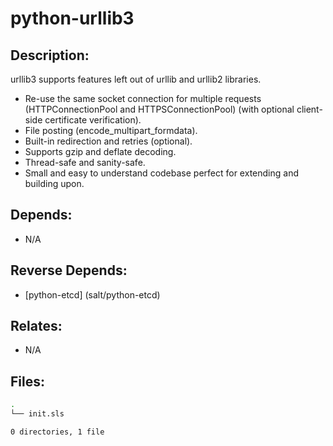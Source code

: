 # python-urllib3

## Description:

urllib3 supports features left out of urllib and urllib2 libraries.

 - Re-use the same socket connection for multiple requests (HTTPConnectionPool
   and HTTPSConnectionPool) (with optional client-side certificate
   verification).
 - File posting (encode_multipart_formdata).
 - Built-in redirection and retries (optional).
 - Supports gzip and deflate decoding.
 - Thread-safe and sanity-safe.
 - Small and easy to understand codebase perfect for extending and
   building upon.

## Depends:

  -  N/A

## Reverse Depends:

  -  [python-etcd] (salt/python-etcd)

## Relates:

  -  N/A

## Files:

```bash
.
└── init.sls

0 directories, 1 file
```
